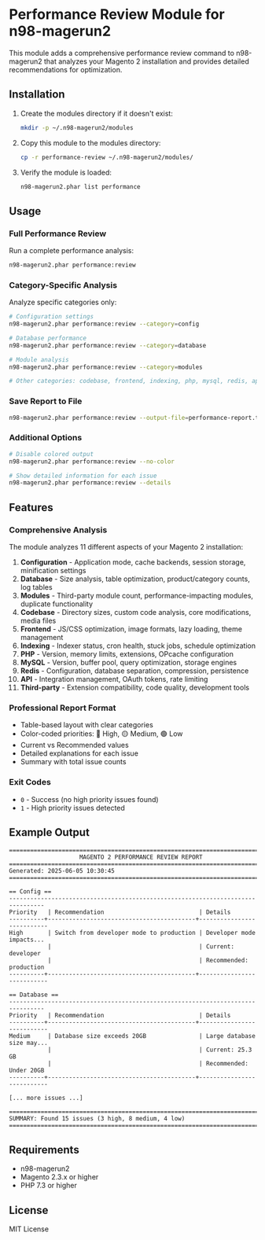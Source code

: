 # Performance Review Module for n98-magerun2

This module adds a comprehensive performance review command to n98-magerun2 that analyzes your Magento 2 installation and provides detailed recommendations for optimization.

## Installation

1. Create the modules directory if it doesn't exist:
   ```bash
   mkdir -p ~/.n98-magerun2/modules
   ```

2. Copy this module to the modules directory:
   ```bash
   cp -r performance-review ~/.n98-magerun2/modules/
   ```

3. Verify the module is loaded:
   ```bash
   n98-magerun2.phar list performance
   ```

## Usage

### Full Performance Review
Run a complete performance analysis:
```bash
n98-magerun2.phar performance:review
```

### Category-Specific Analysis
Analyze specific categories only:
```bash
# Configuration settings
n98-magerun2.phar performance:review --category=config

# Database performance
n98-magerun2.phar performance:review --category=database

# Module analysis
n98-magerun2.phar performance:review --category=modules

# Other categories: codebase, frontend, indexing, php, mysql, redis, api, thirdparty
```

### Save Report to File
```bash
n98-magerun2.phar performance:review --output-file=performance-report.txt
```

### Additional Options
```bash
# Disable colored output
n98-magerun2.phar performance:review --no-color

# Show detailed information for each issue
n98-magerun2.phar performance:review --details
```

## Features

### Comprehensive Analysis
The module analyzes 11 different aspects of your Magento 2 installation:

1. **Configuration** - Application mode, cache backends, session storage, minification settings
2. **Database** - Size analysis, table optimization, product/category counts, log tables
3. **Modules** - Third-party module count, performance-impacting modules, duplicate functionality
4. **Codebase** - Directory sizes, custom code analysis, core modifications, media files
5. **Frontend** - JS/CSS optimization, image formats, lazy loading, theme management
6. **Indexing** - Indexer status, cron health, stuck jobs, schedule optimization
7. **PHP** - Version, memory limits, extensions, OPcache configuration
8. **MySQL** - Version, buffer pool, query optimization, storage engines
9. **Redis** - Configuration, database separation, compression, persistence
10. **API** - Integration management, OAuth tokens, rate limiting
11. **Third-party** - Extension compatibility, code quality, development tools

### Professional Report Format
- Table-based layout with clear categories
- Color-coded priorities: 🔴 High, 🟡 Medium, 🟢 Low
- Current vs Recommended values
- Detailed explanations for each issue
- Summary with total issue counts

### Exit Codes
- `0` - Success (no high priority issues found)
- `1` - High priority issues detected

## Example Output

```
================================================================================
                    MAGENTO 2 PERFORMANCE REVIEW REPORT
================================================================================
Generated: 2025-06-05 10:30:45
================================================================================

== Config ==
--------------------------------------------------------------------------------
Priority   | Recommendation                           | Details                  
----------+------------------------------------------+---------------------------
High       | Switch from developer mode to production | Developer mode impacts...
           |                                          | Current: developer
           |                                          | Recommended: production
----------+------------------------------------------+---------------------------

== Database ==
--------------------------------------------------------------------------------
Priority   | Recommendation                           | Details                  
----------+------------------------------------------+---------------------------
Medium     | Database size exceeds 20GB               | Large database size may...
           |                                          | Current: 25.3 GB
           |                                          | Recommended: Under 20GB
----------+------------------------------------------+---------------------------

[... more issues ...]

================================================================================
SUMMARY: Found 15 issues (3 high, 8 medium, 4 low)
================================================================================
```

## Requirements

- n98-magerun2
- Magento 2.3.x or higher
- PHP 7.3 or higher

## License

MIT License